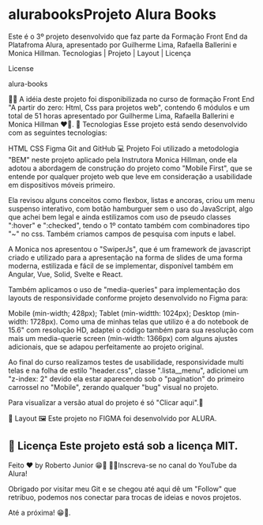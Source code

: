 # alurabooksProjeto Alura Books
Este é o 3º projeto desenvolvido que faz parte da Formação Front End da Platafroma Alura, apresentado por Guilherme Lima, Rafaella Ballerini e Monica Hillman.
Tecnologias   |    Projeto   |    Layout   |    Licença

License


alura-books



🧑‍🚀 A idéia deste projeto foi disponibilizada no curso de formação Front End "A partir do zero: Html, Css para projetos web", contendo 6 módulos e um total de 51 horas apresentado por Guilherme Lima, Rafaella Ballerini e Monica Hillman ❤️‍🔥.
🚀 Tecnologias
Esse projeto está sendo desenvolvido com as seguintes tecnologias:

HTML
CSS
Figma
Git and GitHub
💻 Projeto
Foi utilizado a metodologia "BEM" neste projeto aplicado pela Instrutora Monica Hillman, onde ela adotou a abordagem de construção do projeto como "Mobile First", que se entende por qualquer projeto web que leve em consideração a usabilidade em dispositivos móveis primeiro.

Ela revisou alguns conceitos como flexbox, listas e ancoras, criou um menu suspenso interativo, com botão hamburguer sem o uso do JavaScript, algo que achei bem legal e ainda estilizamos com uso de pseudo classes ":hover" e ":checked", tendo o 1º contato também com combinadores tipo "~" no css. Também criamos campos de pesquisa com inputs e label.

A Monica nos apresentou o "SwiperJs", que é um framework de javascript criado e utilizado para a apresentação na forma de slides de uma forma moderna, estilizada e fácil de se implementar, disponível também em Angular, Vue, Solid, Svelte e React.

Também aplicamos o uso de "media-queries" para implementação dos layouts de responsividade conforme projeto desenvolvido no Figma para:

Mobile (min-width; 428px);
Tablet (min-widtth: 1024px);
Desktop (min-width: 1728px).
Como uma de minhas telas que utilizo é a do notebook de 15.6" com resolução HD, adaptei o código também para sua resolução com mais um media-querie screen (min-width: 1366px) com alguns ajustes adicionais, que se adapou perfeitamente ao projeto original.

Ao final do curso realizamos testes de usabilidade, responsividade multi telas e na folha de estilo "header.css", classe ".lista__menu", adicionei um "z-index: 2" devido ela estar aparecendo sob o "pagination" do primeiro carrossel no "Mobile", zerando qualquer "bug" visual no projeto.


Para visualizar a versão atual do projeto é só "Clicar aqui".🚀

🔖 Layout
🖼️ Este projeto no FIGMA foi desenvolvido por ALURA.

📝 Licença
Este projeto está sob a licença MIT.
---

Feito ❤️‍ by Roberto Junior 😁👋
🧑‍🚀Inscreva-se no canal do YouTube da Alura!

Obrigado por visitar meu Git e se chegou até aqui dê um "Follow" que retribuo, podemos nos conectar para trocas de ideias e novos projetos.

Até a próxima! 😁🖖.